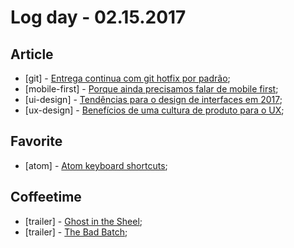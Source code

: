 # Log day - 02.15.2017

## Article
- [git] - [Entrega continua com git hotfix por padrão](http://imasters.com.br/desenvolvimento/entrega-continua-com-git-hotfix-por-padrao);
- [mobile-first] - [Porque ainda precisamos falar de mobile first](http://www.uxdesign.blog.br/mobile/porque-ainda-precisamos-falar-de-mobile-first/);
- [ui-design] - [Tendências para o design de interfaces em 2017](https://imasters.com.br/design-ux/ola-2017-tendencias-para-o-design-de-interfaces-no-ano/?trace=1519021197&source=main-menu);
- [ux-design] - [Benefícios de uma cultura de produto para o UX](http://imasters.com.br/design-ux/beneficios-de-uma-cultura-de-produto-para-ux/?trace=1519021197&source=homeg);

## Favorite
- [atom] - [Atom keyboard shortcuts](https://github.com/nwinkler/atom-keyboard-shortcuts);

## Coffeetime
- [trailer] - [Ghost in the Sheel](https://www.youtube.com/watch?v=tRkb1X9ovI4);
- [trailer] - [The Bad Batch](https://www.youtube.com/watch?v=OUqfP1S-9ok);
